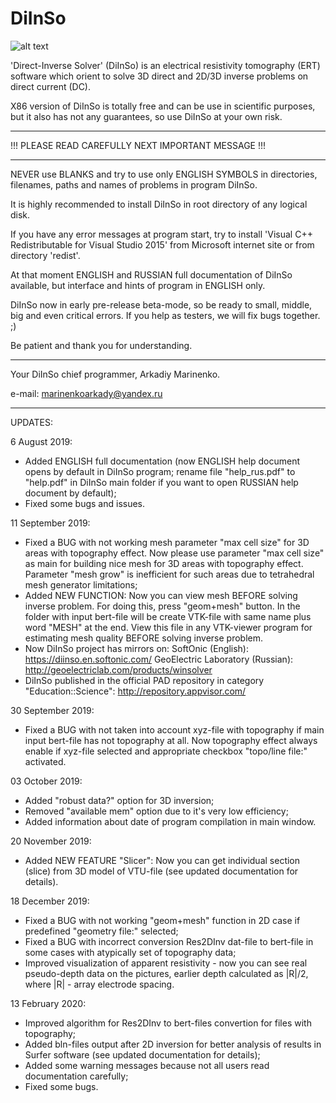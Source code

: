 # DiInSo
![alt text](http://geoelectriclab.com/themes/radiantweb-travu/assets/images/winsolver/winsolver.png)

'Direct-Inverse Solver' (DiInSo) is an electrical resistivity tomography (ERT) software which orient to solve 3D direct and 2D/3D inverse problems on direct current (DC).

X86 version of DiInSo is totally free and can be use in scientific purposes, but it also has not any guarantees, so use DiInSo at your own risk.

-------------------------

!!! PLEASE READ CAREFULLY NEXT IMPORTANT MESSAGE !!!

-------------------------

NEVER use BLANKS and try to use only ENGLISH SYMBOLS in directories, filenames, paths and names of problems in program DiInSo.

It is highly recommended to install DiInSo in root directory of any logical disk.

If you have any error messages at program start, try to install 'Visual C++ Redistributable for Visual Studio 2015' from Microsoft internet site or from directory 'redist'.

At that moment ENGLISH and RUSSIAN full documentation of DiInSo available, but interface and hints of program in ENGLISH only.

DiInSo now in early pre-release beta-mode, so be ready to small, middle, big and even critical errors. If you help as testers, we will fix bugs together. ;)

Be patient and thank you for understanding.

-------------------------

Your DiInSo chief programmer, Arkadiy Marinenko.

e-mail: marinenkoarkady@yandex.ru

-------------------------

UPDATES:

6 August 2019:
* Added ENGLISH full documentation
(now ENGLISH help document opens by default in DiInSo program;
 rename file "help_rus.pdf" to "help.pdf" in DiInSo main folder
 if you want to open RUSSIAN help document by default);
* Fixed some bugs and issues.

11 September 2019:
* Fixed a BUG with not working mesh parameter "max cell size"
 for 3D areas with topography effect.
 Now please use parameter "max cell size" as main for building
 nice mesh for 3D areas with topography effect. Parameter "mesh grow"
 is inefficient for such areas due to tetrahedral mesh generator
 limitations;
* Added NEW FUNCTION: Now you can view mesh BEFORE solving inverse
 problem. For doing this, press "geom+mesh" button. In the folder
 with input bert-file will be create VTK-file with same name plus
 word "MESH" at the end. View this file in any VTK-viewer program
 for estimating mesh quality BEFORE solving inverse problem.
* Now DiInSo project has mirrors on:
 SoftOnic (English):
 https://diinso.en.softonic.com/
 GeoElectric Laboratory (Russian):
 http://geoelectriclab.com/products/winsolver
* DiInSo published in the official PAD repository in category
 "Education::Science":
 http://repository.appvisor.com/

30 September 2019:
* Fixed a BUG with not taken into account xyz-file with
 topography if main input bert-file has not topography at all.
 Now topography effect always enable if xyz-file selected
 and appropriate checkbox "topo/line file:" activated.

03 October 2019:
* Added "robust data?" option for 3D inversion;
* Removed "available mem" option due to it's very low efficiency;
* Added information about date of program compilation in main window.

20 November 2019:
* Added NEW FEATURE "Slicer":
 Now you can get individual section (slice) from 3D model of VTU-file
 (see updated documentation for details).

18 December 2019:
* Fixed a BUG with not working "geom+mesh" function in 2D case
 if predefined "geometry file:" selected;
* Fixed a BUG with incorrect conversion Res2DInv dat-file to
 bert-file in some cases with atypically set of topography data;
* Improved visualization of apparent resistivity - now you can
 see real pseudo-depth data on the pictures, earlier depth
 calculated as |R|/2, where |R| - array electrode spacing.

13 February 2020:
* Improved algorithm for Res2DInv to bert-files convertion
 for files with topography;
* Added bln-files output after 2D inversion for better
 analysis of results in Surfer software
 (see updated documentation for details);
* Added some warning messages because not all users read
 documentation carefully;
* Fixed some bugs.
